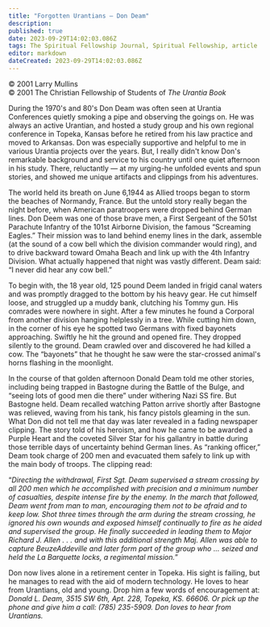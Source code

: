 ```yaml
---
title: "Forgotten Urantians — Don Deam"
description: 
published: true
date: 2023-09-29T14:02:03.086Z
tags: The Spiritual Fellowship Journal, Spiritual Fellowship, article
editor: markdown
dateCreated: 2023-09-29T14:02:03.086Z
---
```


<p class="v-card v-sheet theme--light gray lighten-3 px-2">© 2001 Larry Mullins<br>© 2001 The Christian Fellowship of Students of <i>The Urantia Book</i></p>

During the 1970's and 80's Don Deam was often seen at Urantia Conferences quietly smoking a pipe and observing the goings on. He was always an active Urantian, and hosted a study group and his own regional conference in Topeka, Kansas before he retired from his law practice and moved to Arkansas. Don was especially supportive and helpful to me in various Urantia projects over the years. But, I really didn't know Don's remarkable background and service to his country until one quiet afternoon in his study. There, reluctantly — at my urging-he unfolded events and spun stories, and showed me unique artifacts and clippings from his adventures.

The world held its breath on June 6,1944 as Allied troops began to storm the beaches of Normandy, France. But the untold story really began the night before, when American paratroopers were dropped behind German lines. Don Deem was one of those brave men, a First Sergeant of the 501st Parachute Infantry of the 101st Airborne Division, the famous “Screaming Eagles.” Their mission was to land behind enemy lines in the dark, assemble (at the sound of a cow bell which the division commander would ring), and to drive backward toward Omaha Beach and link up with the 4th Infantry Division. What actually happened that night was vastly different. Deam said: “I never did hear any cow bell.”

To begin with, the 18 year old, 125 pound Deem landed in frigid canal waters and was promptly dragged to the bottom by his heavy gear. He cut himself loose, and struggled up a muddy bank, clutching his Tommy gun. His comrades were nowhere in sight. After a few minutes he found a Corporal from another division hanging helplessly in a tree. While cutting him down, in the corner of his eye he spotted two Germans with fixed bayonets approaching. Swiftly he hit the ground and opened fire. They dropped silently to the ground. Deam crawled over and discovered he had killed a cow. The “bayonets” that he thought he saw were the star-crossed animal's horns flashing in the moonlight. 

In the course of that golden afternoon Donald Deam told me other stories, including being trapped in Bastogne during the Battle of the Bulge, and “seeing lots of good men die there” under withering Nazi SS fire. But Bastogne held. Deam recalled watching Patton arrive shortly after Bastogne was relieved, waving from his tank, his fancy pistols gleaming in the sun. What Don did not tell me that day was later revealed in a fading newspaper clipping. The story told of his heroism, and how he came to be awarded a Purple Heart and the coveted Silver Star for his gallantry in battle during those terrible days of uncertainty behind German lines. As “ranking officer,” Deam took charge of 200 men and evacuated them safely to link up with the main body of troops. The clipping read:

“_Directing the withdrawal, First Sgt. Deam supervised a stream crossing by all 200 men which he accomplished with precision and a minimum number of casualties, despite intense fire by the enemy. In the march that followed, Deam went from man to man, encouraging them not to be afraid and to keep low. Shot three times through the arm during the stream crossing, he ignored his own wounds and exposed himself continually to fire as he aided and supervised the group. He finally succeeded in leading them to Major Richard J. Allen . . . and with this additional strength Maj. Allen was able to capture BeuzeAddeville and later form part of the group who ... seized and held the La Barquette locks, a regimental mission._”

Don now lives alone in a retirement center in Topeka. His sight is failing, but he manages to read with the aid of modern technology. He loves to hear from Urantians, old and young. Drop him a few words of encouragement at: _Donald L. Deam, 3515 SW 6th, Apt. 228, Topeka, KS. 66606. Or pick up the phone and give him a call: (785) 235-5909. Don loves to hear from Urantians._